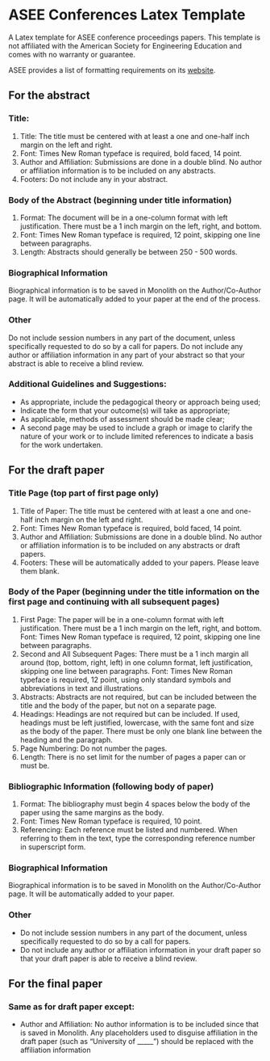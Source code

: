 ASEE Conferences Latex Template
===============================

A Latex template for ASEE conference proceedings papers. This template is not affiliated with the American Society for Engineering Education and comes with no warranty or guarantee.

ASEE provides a list of formatting requirements on its [website](http://www.asee.org/conferences-and-events/conferences).

## For the abstract
### Title:
1. Title: The title must be centered with at least a one and one-half inch margin on the left and 
right. 
2. Font: Times New Roman typeface is required, bold faced, 14 point.
3. Author and Affiliation: Submissions are done in a double blind. No author or affiliation 
information is to be included on any abstracts.
4. Footers: Do not include any in your abstract.


### Body of the Abstract (beginning under title information)
1. Format: The document will be in a one-column format with left justification.
There must be a 1 inch margin on the left, right, and bottom. 
2. Font: Times New Roman typeface is required, 12 point, skipping one line between paragraphs.
3. Length: Abstracts should generally be between 250 - 500 words.


### Biographical Information
Biographical information is to be saved in Monolith on the Author/Co-Author page. It will be 
automatically added to your paper at the end of the process.

### Other
Do not include session numbers in any part of the document, unless specifically requested to 
do so by a call for papers.
Do not include any author or affiliation information in any part of your abstract so that your 
abstract is able to receive a blind review.

### Additional Guidelines and Suggestions:
* As appropriate, include the pedagogical theory or approach being used;
* Indicate the form that your outcome(s) will take as appropriate;
* As applicable, methods of assessment should be made clear;
* A second page may be used to include a graph or image to clarify the nature of your work or 
to include limited references to indicate a basis for the work undertaken.


## For the draft paper
### Title Page (top part of first page only)
1. Title of Paper: The title must be centered with at least a one and one-half inch margin on the 
left and right.
2. Font: Times New Roman typeface is required, bold faced, 14 point.
3. Author and Affiliation: Submissions are done in a double blind. No author or affiliation 
information is to be included on any abstracts or draft papers.
4. Footers: These will be automatically added to your papers. Please leave them blank.

### Body of the Paper (beginning under the title information on the first page and continuing with all subsequent pages)
1. First Page: The paper will be in a one-column format with left justification.
There must be a 1 inch margin on the left, right, and bottom.
Font: Times New Roman typeface is required, 12 point, skipping one line between paragraphs.
2. Second and All Subsequent Pages: There must be a 1 inch margin all around (top, bottom, 
right, left) in one column format, left justification, skipping one line between paragraphs.
Font: Times New Roman typeface is required, 12 point, using only standard symbols and 
abbreviations in text and illustrations.
3. Abstracts: Abstracts are not required, but can be included between the title and the body of the 
paper, but not on a separate page.
4. Headings: Headings are not required but can be included. If used, headings must be left 
justified, lowercase, with the same font and size as the body of the paper. There must be only 
one blank line between the heading and the paragraph.
5. Page Numbering: Do not number the pages.
6. Length: There is no set limit for the number of pages a paper can or must be.

### Bibliographic Information (following body of paper)
1. Format: The bibliography must begin 4 spaces below the body of the paper using the same 
margins as the body.
2. Font: Times New Roman typeface is required, 10 point.
3. Referencing: Each reference must be listed and numbered. When referring to them in the text, 
type the corresponding reference number in superscript form.

### Biographical Information
Biographical information is to be saved in Monolith on the Author/Co-Author page. It will be 
automatically added to your paper.

### Other
* Do not include session numbers in any part of the document, unless specifically requested to 
do so by a call for papers.
* Do not include any author or affiliation information in your draft paper so that your draft paper 
is able to receive a blind review.


## For the final paper
### Same as for draft paper except:
* Author and Affiliation: No author information is to be included since that is saved in Monolith. 
Any placeholders used to disguise affiliation in the draft paper (such as “University of _____”) 
should be replaced with the affiliation information

